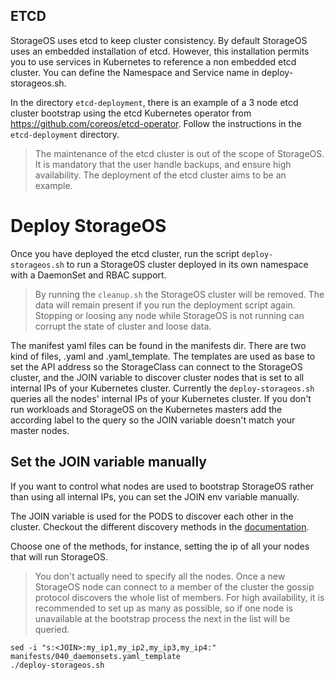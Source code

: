 ## ETCD
StorageOS uses etcd to keep cluster consistency. By default StorageOS uses an
embedded installation of etcd. However, this installation permits you
to use services in Kubernetes to reference a non embedded etcd cluster. You can define the
Namespace and Service name in deploy-storageos.sh.

In the directory `etcd-deployment`, there is an example of a 3 node etcd cluster
bootstrap using the etcd Kubernetes operator from https://github.com/coreos/etcd-operator. Follow the instructions in the `etcd-deployment` directory.

> The maintenance of the etcd cluster is out of the scope of StorageOS. It is
> mandatory that the user handle backups, and ensure high availability. The
> deployment of the etcd cluster aims to be an example.

# Deploy StorageOS

Once you have deployed the etcd cluster, run the script `deploy-storageos.sh` to run a StorageOS cluster deployed in its own namespace with a DaemonSet and RBAC support.

> By running the `cleanup.sh` the StorageOS cluster will be removed. The data will remain present if you run the deployment script again. Stopping or loosing any node
while StorageOS is not running can corrupt the state of cluster and loose data. 

The manifest yaml files can be found in the manifests dir. There are two kind of files, .yaml and .yaml_template. The templates are used as base to set the API address 
so the StorageClass can connect to the StorageOS cluster, and the JOIN variable to discover cluster nodes that is set to all internal IPs of your Kubernetes cluster. Currently the `deploy-storageos.sh` queries all the nodes' internal IPs of your Kubernetes cluster. If you don't run workloads and StorageOS on the Kubernetes masters add the according label to the query so the JOIN variable doesn't match your master nodes.


## Set the JOIN variable manually

If you want to control what nodes are used to bootstrap StorageOS rather than using all internal
IPs, you can set the JOIN env variable manually. 

The JOIN variable is used for the PODS to discover each other in the cluster. Checkout the different discovery methods in the [documentation](https://docs.storageos.com/docs/install/prerequisites/clusterdiscovery).

Choose one of the methods, for instance, setting the ip of all your nodes that will run StorageOS. 

> You don't actually need to specify all the nodes. Once a new StorageOS node can connect to a member of the cluster the gossip protocol discovers the whole list of members. For high availability, it is recommended to 
> set up as many as possible, so if one node is unavailable at the bootstrap process the next in the list will be queried.

```
sed -i "s:<JOIN>:my_ip1,my_ip2,my_ip3,my_ip4:" manifests/040_daemonsets.yaml_template
./deploy-storageos.sh
```
